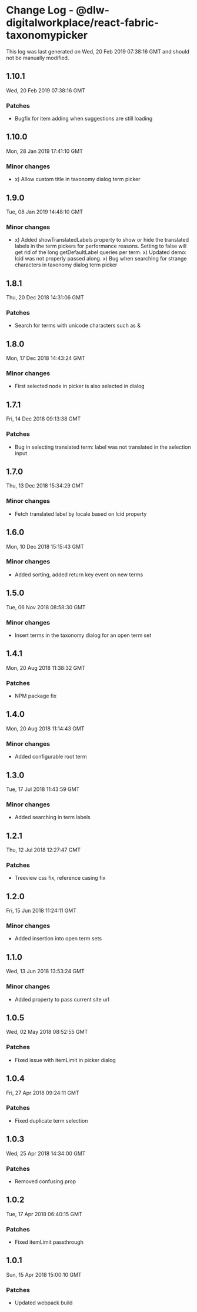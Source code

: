 # Change Log - @dlw-digitalworkplace/react-fabric-taxonomypicker

This log was last generated on Wed, 20 Feb 2019 07:38:16 GMT and should not be manually modified.

## 1.10.1
Wed, 20 Feb 2019 07:38:16 GMT

### Patches

- Bugfix for item adding when suggestions are still loading

## 1.10.0
Mon, 28 Jan 2019 17:41:10 GMT

### Minor changes

- x) Allow custom title in taxonomy dialog term picker

## 1.9.0
Tue, 08 Jan 2019 14:48:10 GMT

### Minor changes

- x) Added showTranslatedLabels property to show or hide the translated labels in the term pickers for performance reasons. Setting to false will get rid of the long getDefaultLabel queries per term. x) Updated demo: lcid was not properly passed along. x) Bug when searching for strange characters in taxonomy dialog term picker

## 1.8.1
Thu, 20 Dec 2018 14:31:06 GMT

### Patches

- Search for terms with unicode characters such as &

## 1.8.0
Mon, 17 Dec 2018 14:43:24 GMT

### Minor changes

- First selected node in picker is also selected in dialog

## 1.7.1
Fri, 14 Dec 2018 09:13:38 GMT

### Patches

- Bug in selecting translated term: label was not translated in the selection input

## 1.7.0
Thu, 13 Dec 2018 15:34:29 GMT

### Minor changes

- Fetch translated label by locale based on lcid property

## 1.6.0
Mon, 10 Dec 2018 15:15:43 GMT

### Minor changes

- Added sorting, added return key event on new terms

## 1.5.0
Tue, 06 Nov 2018 08:58:30 GMT

### Minor changes

- Insert terms in the taxonomy dialog for an open term set

## 1.4.1
Mon, 20 Aug 2018 11:38:32 GMT

### Patches

- NPM package fix

## 1.4.0
Mon, 20 Aug 2018 11:14:43 GMT

### Minor changes

- Added configurable root term

## 1.3.0
Tue, 17 Jul 2018 11:43:59 GMT

### Minor changes

- Added searching in term labels

## 1.2.1
Thu, 12 Jul 2018 12:27:47 GMT

### Patches

- Treeview css fix, reference casing fix

## 1.2.0
Fri, 15 Jun 2018 11:24:11 GMT

### Minor changes

- Added insertion into open term sets

## 1.1.0
Wed, 13 Jun 2018 13:53:24 GMT

### Minor changes

- Added property to pass current site url

## 1.0.5
Wed, 02 May 2018 08:52:55 GMT

### Patches

- Fixed issue with itemLimit in picker dialog

## 1.0.4
Fri, 27 Apr 2018 09:24:11 GMT

### Patches

- Fixed duplicate term selection

## 1.0.3
Wed, 25 Apr 2018 14:34:00 GMT

### Patches

- Removed confusing prop

## 1.0.2
Tue, 17 Apr 2018 06:40:15 GMT

### Patches

- Fixed itemLimit passthrough

## 1.0.1
Sun, 15 Apr 2018 15:00:10 GMT

### Patches

- Updated webpack build

